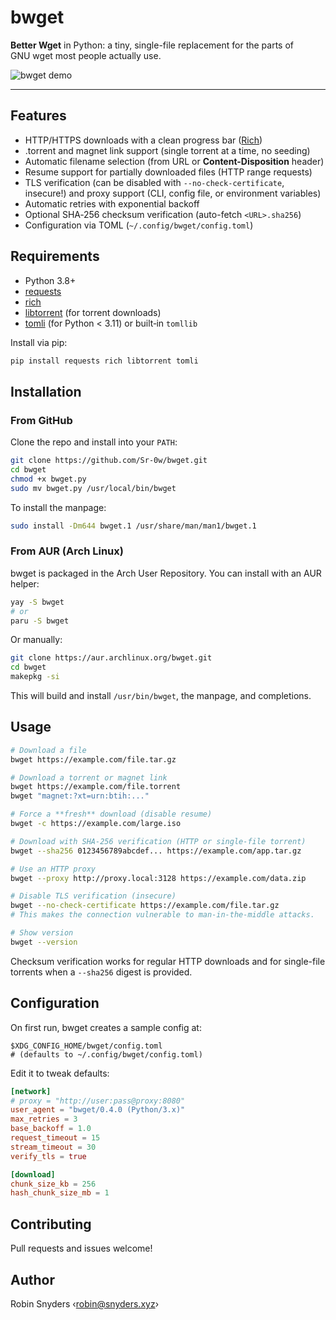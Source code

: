 # bwget

**Better Wget** in Python: a tiny, single-file replacement for the parts of GNU wget most people actually use.

![bwget demo](https://pouch.jumpshare.com/preview/P97VWVAAv80eYgIit58iPW7Z9p5B2Gii1s3TPaJwO_8I-1Ix-3go_5QyWkuWnjxU2A4Rb8yKhJS2MLfj-2Drjw5QoTvJ8_fU7PXfI7G3wVM)

---

## Features

* HTTP/HTTPS downloads with a clean progress bar ([Rich](https://github.com/Textualize/rich))
* .torrent and magnet link support (single torrent at a time, no seeding)
* Automatic filename selection (from URL or **Content-Disposition** header)
* Resume support for partially downloaded files (HTTP range requests)
* TLS verification (can be disabled with `--no-check-certificate`, insecure!) and proxy support (CLI, config file, or environment variables)
* Automatic retries with exponential backoff
* Optional SHA‑256 checksum verification (auto-fetch `<URL>.sha256`)
* Configuration via TOML (`~/.config/bwget/config.toml`)

## Requirements

* Python 3.8+
* [requests](https://pypi.org/project/requests/)
* [rich](https://pypi.org/project/rich/)
* [libtorrent](https://pypi.org/project/libtorrent/) (for torrent downloads)
* [tomli](https://pypi.org/project/tomli/) (for Python < 3.11) or built‑in `tomllib`

Install via pip:

```bash
pip install requests rich libtorrent tomli
```

## Installation

### From GitHub

Clone the repo and install into your `PATH`:

```bash
git clone https://github.com/Sr-0w/bwget.git
cd bwget
chmod +x bwget.py
sudo mv bwget.py /usr/local/bin/bwget
```

To install the manpage:

```bash
sudo install -Dm644 bwget.1 /usr/share/man/man1/bwget.1
```

### From AUR (Arch Linux)

bwget is packaged in the Arch User Repository. You can install with an AUR helper:

```bash
yay -S bwget
# or
paru -S bwget
```

Or manually:

```bash
git clone https://aur.archlinux.org/bwget.git
cd bwget
makepkg -si
```

This will build and install `/usr/bin/bwget`, the manpage, and completions.

## Usage

```bash
# Download a file
bwget https://example.com/file.tar.gz

# Download a torrent or magnet link
bwget https://example.com/file.torrent
bwget "magnet:?xt=urn:btih:..."

# Force a **fresh** download (disable resume)
bwget -c https://example.com/large.iso

# Download with SHA-256 verification (HTTP or single-file torrent)
bwget --sha256 0123456789abcdef... https://example.com/app.tar.gz

# Use an HTTP proxy
bwget --proxy http://proxy.local:3128 https://example.com/data.zip

# Disable TLS verification (insecure)
bwget --no-check-certificate https://example.com/file.tar.gz
# This makes the connection vulnerable to man-in-the-middle attacks.

# Show version
bwget --version
```

Checksum verification works for regular HTTP downloads and for single-file
torrents when a `--sha256` digest is provided.

## Configuration

On first run, bwget creates a sample config at:

```text
$XDG_CONFIG_HOME/bwget/config.toml
# (defaults to ~/.config/bwget/config.toml)
```

Edit it to tweak defaults:

```toml
[network]
# proxy = "http://user:pass@proxy:8080"
user_agent = "bwget/0.4.0 (Python/3.x)"
max_retries = 3
base_backoff = 1.0
request_timeout = 15
stream_timeout = 30
verify_tls = true

[download]
chunk_size_kb = 256
hash_chunk_size_mb = 1
```

## Contributing

Pull requests and issues welcome!

## Author

Robin Snyders ‹[robin@snyders.xyz](mailto:robin@snyders.xyz)›
